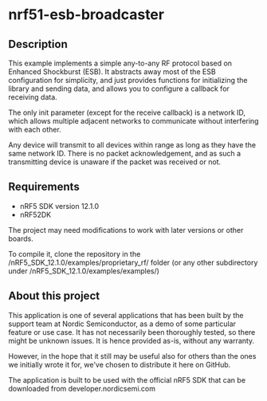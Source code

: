 nrf51-esb-broadcaster
=====================
Description
-----------
This example implements a simple any-to-any RF protocol based on Enhanced Shockburst (ESB). 
It abstracts away most of the ESB configuration for simplicity, and just provides functions for initializing the library and sending data, and allows you to configure a callback for receiving data. 

The only init parameter (except for the receive callback) is a network ID, which allows multiple adjacent networks to communicate without interfering with each other. 

Any device will transmit to all devices within range as long as they have the same network ID. 
There is no packet acknowledgement, and as such a transmitting device is unaware if the packet was received or not. 

Requirements
------------
- nRF5 SDK version 12.1.0
- nRF52DK

The project may need modifications to work with later versions or other boards. 

To compile it, clone the repository in the /nRF5_SDK_12.1.0/examples/proprietary_rf/ folder (or any other subdirectory under /nRF5_SDK_12.1.0/examples/examples/)

About this project
------------------
This application is one of several applications that has been built by the support team at Nordic Semiconductor, as a demo of some particular feature or use case. It has not necessarily been thoroughly tested, so there might be unknown issues. It is hence provided as-is, without any warranty. 

However, in the hope that it still may be useful also for others than the ones we initially wrote it for, we've chosen to distribute it here on GitHub. 

The application is built to be used with the official nRF5 SDK that can be downloaded from developer.nordicsemi.com